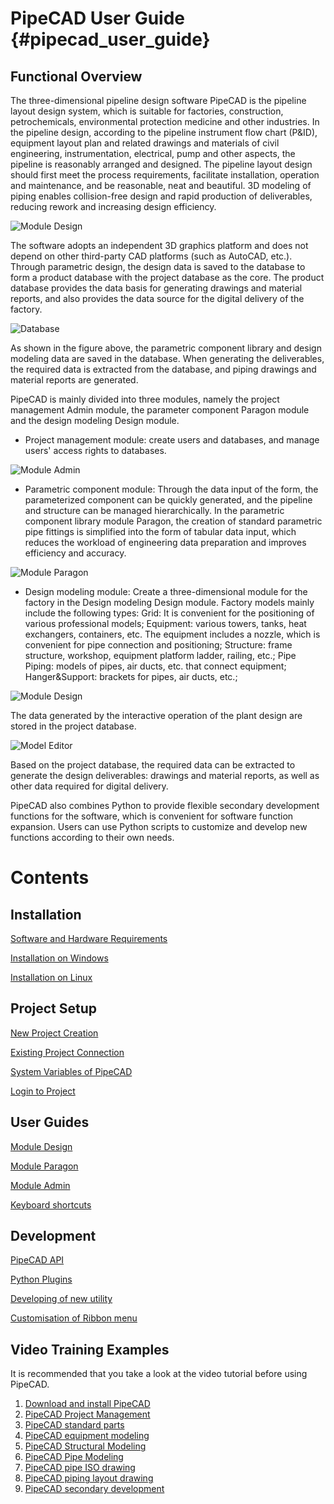 # PipeCAD User Guide {#pipecad_user_guide}

## Functional Overview
The three-dimensional pipeline design software PipeCAD is the pipeline layout design system, which is suitable for factories, construction, petrochemicals, environmental protection medicine and other industries. In the pipeline design, according to the pipeline instrument flow chart (P&ID), equipment layout plan and related drawings and materials of civil engineering, instrumentation, electrical, pump and other aspects, the pipeline is reasonably arranged and designed. The pipeline layout design should first meet the process requirements, facilitate installation, operation and maintenance, and be reasonable, neat and beautiful. 3D modeling of piping enables collision-free design and rapid production of deliverables, reducing rework and increasing design efficiency. 

![Module Design](../images/pipecad_design.png)

The software adopts an independent 3D graphics platform and does not depend on other third-party CAD platforms (such as AutoCAD, etc.). Through parametric design, the design data is saved to the database to form a product database with the project database as the core. The product database provides the data basis for generating drawings and material reports, and also provides the data source for the digital delivery of the factory. 

![Database](../images/pipecad_database_en.png)

As shown in the figure above, the parametric component library and design modeling data are saved in the database. When generating the deliverables, the required data is extracted from the database, and piping drawings and material reports are generated.

PipeCAD is mainly divided into three modules, namely the project management Admin module, the parameter component Paragon module and the design modeling Design module.

* Project management module: create users and databases, and manage users' access rights to databases.

![Module Admin](../images/pipecad_admin.png)

* Parametric component module: Through the data input of the form, the parameterized component can be quickly generated, and the pipeline and structure can be managed hierarchically. In the parametric component library module Paragon, the creation of standard parametric pipe fittings is simplified into the form of tabular data input, which reduces the workload of engineering data preparation and improves efficiency and accuracy. 

![Module Paragon](../images/pipecad_paragon.png)

* Design modeling module: Create a three-dimensional module for the factory in the Design modeling Design module. Factory models mainly include the following types:
        Grid: It is convenient for the positioning of various professional models;
        Equipment: various towers, tanks, heat exchangers, containers, etc. The equipment includes a nozzle, which is convenient for pipe connection and positioning;
        Structure: frame structure, workshop, equipment platform ladder, railing, etc.;
        Pipe Piping: models of pipes, air ducts, etc. that connect equipment;
        Hanger&Support: brackets for pipes, air ducts, etc.;

![Module Design](../images/pipecad_design.png)

The data generated by the interactive operation of the plant design are stored in the project database. 

![Model Editor](../images/pipecad_model_editor.png)

Based on the project database, the required data can be extracted to generate the design deliverables: drawings and material reports, as well as other data required for digital delivery.

PipeCAD also combines Python to provide flexible secondary development functions for the software, which is convenient for software function expansion. Users can use Python scripts to customize and develop new functions according to their own needs. 


# Contents
## Installation
[Software and Hardware Requirements](./installation/requirements.md)

[Installation on Windows](./installation/windows.md)

[Installation on Linux](./installation/linux.md)

## Project Setup
[New Project Creation](./installation/new_project.md)

[Existing Project Connection](./installation/existing_project.md)

[System Variables of PipeCAD](./installation/system_variables.md)

[Login to Project](./installation/login_to_project.md)

## User Guides
[Module Design](./design/user_guide.md)

[Module Paragon](./paragon/user_guide.md)

[Module Admin](./admin/user_guide.md)

[Keyboard shortcuts](./common/keybord_shortcuts.md)

## Development
[PipeCAD API](./development/api.md)

[Python Plugins](./development/plugins.md)

[Developing of new utility](./development/new_utility.md)

[Customisation of Ribbon menu](./common/ribbon_customisation.md)

## Video Training Examples

It is recommended that you take a look at the video tutorial before using PipeCAD.

1. [Download and install PipeCAD](https://www.bilibili.com/video/BV1u3411e7hD)
2. [PipeCAD Project Management](https://www.bilibili.com/video/BV11Q4y1r7zG?share_source=copy_web)
3. [PipeCAD standard parts](https://www.bilibili.com/video/BV1144y1u7Rc?share_source=copy_web)
4. [PipeCAD equipment modeling](https://www.bilibili.com/video/BV1Xq4y1r7Gw?share_source=copy_web)
5. [PipeCAD Structural Modeling]()
6. [PipeCAD Pipe Modeling](https://www.bilibili.com/video/BV1sL411s7B5?share_source=copy_web)
7. [PipeCAD pipe ISO drawing](https://www.bilibili.com/video/BV1nY411s7jp)
8. [PipeCAD piping layout drawing]()
9. [PipeCAD secondary development]()
